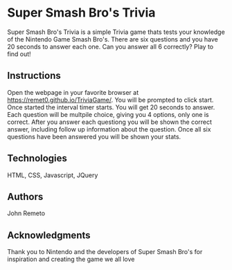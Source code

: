 # Super Smash Bro's Trivia

Super Smash Bro's Trivia is a simple Trivia game thats tests your knowledge of the Nintendo Game Smash Bro's. There are six questions and you have 20 seconds to answer each one. Can you answer all 6 correctly? Play to find out! 

## Instructions

Open the webpage in your favorite browser at https://remet0.github.io/TriviaGame/.
You will be prompted to click start. 
Once started the interval timer starts.
You will get 20 seconds to answer.
Each question will be multpile choice, giving you 4 options, only one is correct.
After you answer each questiong you will be shown the correct answer, including follow up information about the question.
Once all six questions have been answered you will be shown your stats.

## Technologies

HTML, CSS, Javascript, JQuery

## Authors

John Remeto

## Acknowledgments
Thank you to Nintendo and the developers of Super Smash Bro's for inspiration and creating the game we all love
